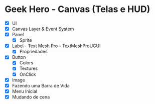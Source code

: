 # Geek Hero - Canvas (Telas e HUD)

- [x] UI
- [x] Canvas Layer & Event System
- [x] Panel
  - [x] Sprite
- [x] Label - Text Mesh Pro - TextMeshProUGUI
  - [x] Propriedades
- [x] Button
  - [x] Colors
  - [x] Textures
  - [x] OnClick
- [x] Image
- [x] Fazendo uma Barra de Vida
- [x] Menu Inicial
- [x] Mudando de cena